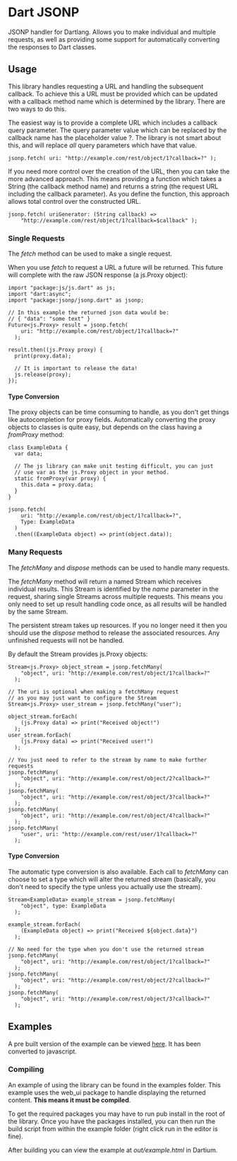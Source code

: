 Dart JSONP
==========

JSONP handler for Dartlang. Allows you to make individual and multiple requests, as well as providing some support for automatically converting the responses to Dart classes.

Usage
------

This library handles requesting a URL and handling the subsequent callback. To achieve this a URL must be provided which can be updated with a callback method name which is determined by the library. There are two ways to do this.

The easiest way is to provide a complete URL which includes a callback query parameter. The query parameter value which can be replaced by the callback name has the placeholder value ?. The library is not smart about this, and will replace _all_ query parameters which have that value.

    jsonp.fetch( uri: "http://example.com/rest/object/1?callback=?" );

If you need more control over the creation of the URL, then you can take the more advanced approach. This means providing a function which takes a String (the callback method name) and returns a string (the request URL including the callback parameter). As you define the function, this approach allows total control over the constructed URL.

    jsonp.fetch( uriGenerator: (String callback) =>
        "http://example.com/rest/object/1?callback=$callback" );

### Single Requests

The _fetch_ method can be used to make a single request.

When you use _fetch_ to request a URL a future will be returned. This future will complete with the raw JSON response (a js.Proxy object):

    import "package:js/js.dart" as js;
    import "dart:async";
    import "package:jsonp/jsonp.dart" as jsonp;

    // In this example the returned json data would be:
    // { "data": "some text" }
    Future<js.Proxy> result = jsonp.fetch(
        uri: "http://example.com/rest/object/1?callback=?"
      );

    result.then((js.Proxy proxy) {
      print(proxy.data);

      // It is important to release the data!
      js.release(proxy);
    });

#### Type Conversion

The proxy objects can be time consuming to handle, as you don't get things like autocompletion for proxy fields. Automatically converting the proxy objects to classes is quite easy, but depends on the class having a _fromProxy_ method:

    class ExampleData {
      var data;

      // The js library can make unit testing difficult, you can just
      // use var as the js.Proxy object in your method.
      static fromProxy(var proxy) {
        this.data = proxy.data;
      }
    }

    jsonp.fetch(
        uri: "http://example.com/rest/object/1?callback=?",
        Type: ExampleData
      )
      .then((ExampleData object) => print(object.data));

### Many Requests

The _fetchMany_ and _dispose_ methods can be used to handle many requests.

The _fetchMany_ method will return a named Stream which receives individual results. This Stream is identified by the _name_ parameter in the request, sharing single Streams across multiple requests. This means you only need to set up result handling code once, as all results will be handled by the same Stream.

The persistent stream takes up resources. If you no longer need it then you should use the _dispose_ method to release the associated resources. Any unfinished requests will not be handled.

By default the Stream provides js.Proxy objects:

    Stream<js.Proxy> object_stream = jsonp.fetchMany(
        "object", uri: "http://example.com/rest/object/1?callback=?"
      );

    // The uri is optional when making a fetchMany request
    // as you may just want to configure the Stream
    Stream<js.Proxy> user_stream = jsonp.fetchMany("user");

    object_stream.forEach(
        (js.Proxy data) => print("Received object!")
      );
    user_stream.forEach(
        (js.Proxy data) => print("Received user!")
      );

    // You just need to refer to the stream by name to make further requests
    jsonp.fetchMany(
        "object", uri: "http://example.com/rest/object/2?callback=?"
      );
    jsonp.fetchMany(
        "object", uri: "http://example.com/rest/object/3?callback=?"
      );
    jsonp.fetchMany(
        "object", uri: "http://example.com/rest/object/4?callback=?"
      );
    jsonp.fetchMany(
        "user", uri: "http://example.com/rest/user/1?callback=?"
      );

#### Type Conversion

The automatic type conversion is also available. Each call to _fetchMany_ can choose to set a type which will alter the returned stream (basically, you don't need to specify the type unless you actually use the stream).

    Stream<ExampleData> example_stream = jsonp.fetchMany(
        "object", type: ExampleData
      );

    example_stream.forEach(
        (ExampleData object) => print("Received ${object.data}")
      );

    // No need for the type when you don't use the returned stream
    jsonp.fetchMany(
        "object", uri: "http://example.com/rest/object/1?callback=?"
      );
    jsonp.fetchMany(
        "object", uri: "http://example.com/rest/object/2?callback=?"
      );
    jsonp.fetchMany(
        "object", uri: "http://example.com/rest/object/3?callback=?"
      );

Examples
--------

A pre built version of the example can be viewed [here](http://matthewfranglen.github.io/dart-jsonp/example/out/example.html). It has been converted to javascript.

### Compiling

An example of using the library can be found in the examples folder. This example uses the web_ui package to handle displaying the returned content. **This means it must be compiled**.

To get the required packages you may have to run pub install in the root of the library. Once you have the packages installed, you can then run the build script from within the example folder (right click run in the editor is fine).

After building you can view the example at _out/example.html_ in Dartium.

